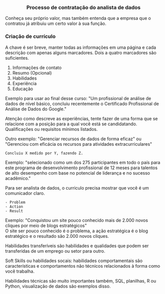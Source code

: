 ### <center> Processo de contratação do analista de dados </center>

Conheça seu próprio valor, mas também entenda que a empresa que o contratou já atribuiu um certo valor à sua função. <br>

### Criação de currículo 

A chave é ser breve, manter todas as informações em uma página e cada descrição com apenas alguns marcadores. Dois a quatro marcadores são suficientes. <br>

1. Informações de contato 
2. Resumo (Opcional)
3. Habilidades 
4. Experiência
5. Educação 

Exemplo para usar ao final desse curso: "Um profissional de análise de dados de nível básico, concluiu recentemente o Certificado Profissional de Análise de Dados do Google." <br>

Atenção como descreve as experiências, tente fazer de uma forma que se relacione com a posição para a qual você está se candidatando. Qualificações ou requisitos mínimos listados. <br>

Outro exemplo: "Gerenciar recursos de dados de forma eficaz" ou "Gerenciou com eficácia os recursos para atividades extracurriculares"

`Concluiu X medido por Y, fazendo Z.`

Exemplo: "selecionado como um dos 275 participantes em todo o país para este programa de desenvolvimento profissional de 12 meses para talentos de alto desempenho com base no potencial de liderança e no sucesso acadêmico."

Para ser analista de dados, o curriculo precisa mostrar que você é um comunicador claro. <br>

    - Problem
    - Action
    - Result

Exemplo: "Conquistou um site pouco conhecido mais de 2.000 novos cliques por meio de blogs estratégicos" <br>
O site ser pouco conhecido é o problema, a ação estratégica é o blog estratégico e o resultado são 2.000 novos cliques. <br>

Habilidades transferíveis são habilidades e qualidades que podem ser transferidas de um emprego ou setor para outro. <br>

Soft Skills ou habilidades socais: habilidades comportamentais são características e comportamentos não técnicos relacionados à forma como você trabalha. <br>

Habilidades técnicas são muito importantes também, SQL, planilhas, R ou Python, visualização de dados são exemplos disso. <br>
